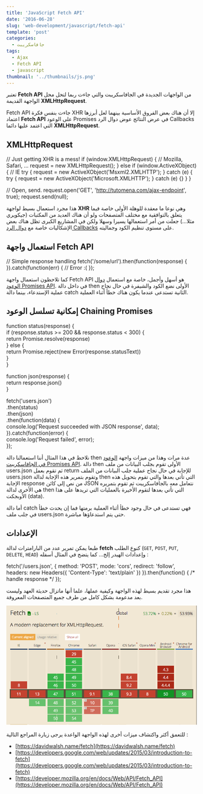 ```yaml
---
title: 'JavaScript Fetch API'
date: '2016-06-28'
slug: 'web-development/javascript/fetch-api'
template: 'post'
categories:
  - جافاسكريبت
tags:
  - Ajax
  - Fetch API
  - javascript
thumbnail: '../thumbnails/js.png'
---
```


تعتبر **Fetch API** من الواجهات الجديدة في الجافاسكريبت والتي جاءت ربما لتحل محل الواجهة القديمة **XMLHttpRequest**.

Fetch API جاءت بنفس فكرة XHR إلا أن هناك بعض الفروق الأساسية بينهما لعل أبرزها اعتماد **Fetch API** على الوعود Promises في عرض النتائج عوض دوال الرد Callbacks التي اعتمد عليها دائما **XMLHttpRequest**.

## XMLHttpRequest

// Just getting XHR is a mess!
if (window.XMLHttpRequest) { // Mozilla, Safari, ...
request = new XMLHttpRequest();
} else if (window.ActiveXObject) { // IE
try {
request = new ActiveXObject('Msxml2.XMLHTTP');
}
catch (e) {
try {
request = new ActiveXObject('Microsoft.XMLHTTP');
}
catch (e) {}
}
}

// Open, send.
request.open('GET', 'http://tutomena.com/ajax-endpoint', true);
request.send(null);

هذا مجرد استعمال بسيط لواجهة **XHR** وهي نوعا ما معقدة للوهلة الأولى خاصة فيما يتعلق بالتوافقية مع مختلف المتصفحات ولو أن هناك العديد من المكتبات (جيكويري مثلا...) جعلت من أمر استعمالها يسيرا وسهلا ولكن في المشاريع الكبرى تظل هناك بعض الإشكاليات خاصة مع [دوال الرد Callbacks](http://www.tutomena.com/web-development/javascript/promises-vs-callbacks-in-javascript/) على مستوى تنظيم الكود وجماليته.

## استعمال واجهة Fetch API

// Simple response handling
fetch('/some/url').then(function(response) {
}).catch(function(err) {
// Error :(
});

كما تلاحظون استعمال واجهة Fetch API هو أسهل وأجمل، خاصة مع استعمال [دوال الوعود Promises API](http://www.tutomena.com/web-development/javascript/promises-vs-callbacks-in-javascript/). في داخل دالة then الأولى نضع الكود والشيفرة في حال نجاح عملية الإستدعاء، بينما دالة catch الثانية تستدعى عندما يكون هناك خطأ أثناء العملية.

## إمكانية تسلسل الوعود Chaining Promises

function status(response) {  
 if (response.status >= 200 && response.status < 300) {  
 return Promise.resolve(response)  
 } else {  
 return Promise.reject(new Error(response.statusText))  
 }  
}

function json(response) {  
 return response.json()  
}

fetch('users.json')  
 .then(status)  
 .then(json)  
 .then(function(data) {  
 console.log('Request succeeded with JSON response', data);  
 }).catch(function(error) {  
 console.log('Request failed', error);  
 });

نلاحظ في هذا المثال أننا استعمالنا دالة then عدة مرات وهذا من ميزات واجهة [الوعود في الجافاسكريبت Promises API](http://www.tutomena.com/web-development/javascript/promises-vs-callbacks-in-javascript/). دالة then الأولى تقوم بجلب البيانات من ملف users.json ثم تقوم بعمل return للإجابة في حال نجاح عملية جلب البيانات من الملف users.json وتقوم بتمرير هذه الإجابة لدالة then التي تأتي بعدها والتي تقوم بتحويل هذه الإجابة response من نص إلى كائن JSON نتعامل معه بالجافاسكريبت ثم تقوم بتمريره هي الأخرى لدالة then التي تأتي بعدها لتقوم الأخيرة بالعمليات التي تريدها على هذا الأوبجكت (data).

أما دالة catch فهي تستدعى في حال وجود خطأ أثناء العملية برمتها فما إن يحدث خطأ في جلب ملف users.json حتى يتم استدعاؤها مباشرة.

## الإعدادات

طبعا يمكن تمرير عدد من البارامترات لدالة **fetch** كنوع الطلب (`GET`, `POST`, `PUT`, `DELETE`, `HEAD`) وإعدادات الهيدر إلخ... كما يتضح في المثال أسفله :

fetch('/users.json', {
method: 'POST',
mode: 'cors',
redirect: 'follow',
headers: new Headers({
'Content-Type': 'text/plain'
})
}).then(function() { /* handle response */ });

هذا مجرد تقديم بسيط لهذه الواجهة وكيفية عملها، علما أنها ماتزال حديثة العهد وليست بعد مدعومة بشكل كامل من طرف جميع المتصفحات المعروفة.

[![Fetch API Browsers Support](../images/fetch-api-support.png)](../images/fetch-api-support.png)

للتعمق أكثر واكتشاف ميزات أخرى لهذه الواجهة الواعدة يرجى زيارة المراجع التالية :

- [https://davidwalsh.name/fetch](https://davidwalsh.name/fetch)
- [https://developers.google.com/web/updates/2015/03/introduction-to-fetch](https://developers.google.com/web/updates/2015/03/introduction-to-fetch)
- [https://developer.mozilla.org/en/docs/Web/API/Fetch_API](https://developer.mozilla.org/en/docs/Web/API/Fetch_API)
